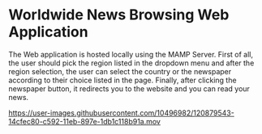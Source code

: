 # Worldwide News Browsing Web Application
 The Web application is hosted locally using the MAMP Server.
 First of all, the user should pick the region listed in the dropdown menu and after the region selection, the user can select the country or the newspaper according to their choice listed in the page.
 Finally, after clicking the newspaper button, it redirects you to the website and you can read your news.
 
https://user-images.githubusercontent.com/10496982/120879543-14cfec80-c592-11eb-897e-1db1c118b91a.mov








